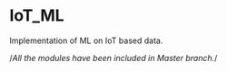 # IoT_ML
Implementation of ML on IoT based data.

/*All the modules have been included in Master branch.*/
